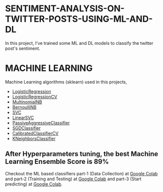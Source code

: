 # SENTIMENT-ANALYSIS-ON-TWITTER-POSTS-USING-ML-AND-DL
In this project, I've trained some ML and DL models to classify the twitter post's sentiment.


# MACHINE LEARNING 
Machine Learning algorithms (sklearn) used in this projects, 
- [LogisticRegression](https://scikit-learn.org/stable/modules/generated/sklearn.linear_model.LogisticRegression.html)
- [LogisticRegressionCV](http://scikit-learn.org/stable/modules/generated/sklearn.linear_model.LogisticRegressionCV.html)
- [MultinomialNB](http://scikit-learn.org/stable/modules/generated/sklearn.naive_bayes.MultinomialNB.html)
- [BernoulliNB](http://scikit-learn.org/stable/modules/generated/sklearn.naive_bayes.BernoulliNB.html)
- [SVC](http://scikit-learn.org/stable/modules/generated/sklearn.svm.SVC.html)
- [LinearSVC](http://scikit-learn.org/stable/modules/generated/sklearn.svm.LinearSVC.html)
- [PassiveAggressiveClassifier](http://scikit-learn.org/stable/modules/generated/sklearn.linear_model.PassiveAggressiveClassifier.html)
- [SGDClassifier](http://scikit-learn.org/stable/modules/generated/sklearn.linear_model.SGDClassifier.html)
- [CalibratedClassifierCV](http://scikit-learn.org/stable/modules/generated/sklearn.calibration.CalibratedClassifierCV.html)
- [KNeighborsClassifier](http://scikit-learn.org/stable/modules/generated/sklearn.neighbors.KNeighborsClassifier.html)

## After Hyperparameters tuning, the best Machine Learning Ensemble Score is 89% 

Checkout the ML based classifiers part-1 (Data Collection) at [Google Colab](https://colab.research.google.com/github/bala-codes/SENTIMENT-ANALYSIS-ON-TWITTER-POSTS-USING-ML-AND-DL/blob/master/codes%20(ML)/Part-1%20-%20TWITTER%20-%20Sentiment%20Analysis%20-%20DATA%20SEGREGATION%20AND%20DATA%20PREPROCESSING.ipynb) and part-2 (Training and Testing) at [Google Colab](https://colab.research.google.com/github/bala-codes/SENTIMENT-ANALYSIS-ON-TWITTER-POSTS-USING-ML-AND-DL/blob/master/codes%20(ML)/Part-2%20-%20TWITTER%20-%20Sentiment%20Analysis%20-%20Training%20and%20Testing.ipynb) and part-3 (Start predicting) at [Google Colab](https://colab.research.google.com/github/bala-codes/SENTIMENT-ANALYSIS-ON-TWITTER-POSTS-USING-ML-AND-DL/blob/master/codes%20(ML)/Part-3%20-%20TWITTER%20-%20Sentiment%20Analysis%20-%20Single%20Prediction%20Check.ipynb).



